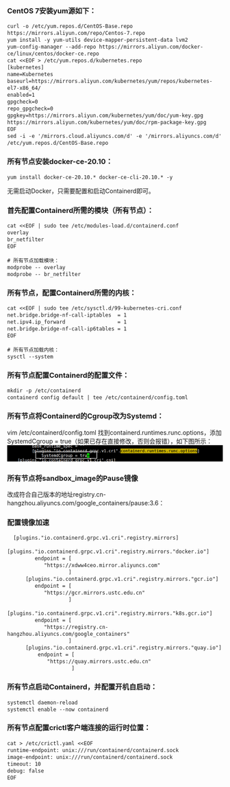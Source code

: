 ### CentOS 7安装yum源如下：
```` shell
curl -o /etc/yum.repos.d/CentOS-Base.repo https://mirrors.aliyun.com/repo/Centos-7.repo
yum install -y yum-utils device-mapper-persistent-data lvm2
yum-config-manager --add-repo https://mirrors.aliyun.com/docker-ce/linux/centos/docker-ce.repo
cat <<EOF > /etc/yum.repos.d/kubernetes.repo
[kubernetes]
name=Kubernetes
baseurl=https://mirrors.aliyun.com/kubernetes/yum/repos/kubernetes-el7-x86_64/
enabled=1
gpgcheck=0
repo_gpgcheck=0
gpgkey=https://mirrors.aliyun.com/kubernetes/yum/doc/yum-key.gpg https://mirrors.aliyun.com/kubernetes/yum/doc/rpm-package-key.gpg
EOF
sed -i -e '/mirrors.cloud.aliyuncs.com/d' -e '/mirrors.aliyuncs.com/d' /etc/yum.repos.d/CentOS-Base.repo

````

### 所有节点安装docker-ce-20.10：
``` shell
yum install docker-ce-20.10.* docker-ce-cli-20.10.* -y

```
无需启动Docker，只需要配置和启动Containerd即可。
### 首先配置Containerd所需的模块（所有节点）：
``` shell
cat <<EOF | sudo tee /etc/modules-load.d/containerd.conf
overlay
br_netfilter
EOF

# 所有节点加载模块：
modprobe -- overlay
modprobe -- br_netfilter
```
### 所有节点，配置Containerd所需的内核：
``` shell
cat <<EOF | sudo tee /etc/sysctl.d/99-kubernetes-cri.conf
net.bridge.bridge-nf-call-iptables  = 1
net.ipv4.ip_forward                 = 1
net.bridge.bridge-nf-call-ip6tables = 1
EOF

# 所有节点加载内核：
sysctl --system

```
### 所有节点配置Containerd的配置文件：
``` shell
mkdir -p /etc/containerd
containerd config default | tee /etc/containerd/config.toml

```

### 所有节点将Containerd的Cgroup改为Systemd：
vim /etc/containerd/config.toml
找到containerd.runtimes.runc.options，添加SystemdCgroup = true（如果已存在直接修改，否则会报错），如下图所示：
![img.png](img.png)
### 所有节点将sandbox_image的Pause镜像
改成符合自己版本的地址registry.cn-hangzhou.aliyuncs.com/google_containers/pause:3.6：

### 配置镜像加速
      [plugins."io.containerd.grpc.v1.cri".registry.mirrors]
          [plugins."io.containerd.grpc.v1.cri".registry.mirrors."docker.io"]
             endpoint = [
                "https://xdww4ceo.mirror.aliyuncs.com"
                        ]
          [plugins."io.containerd.grpc.v1.cri".registry.mirrors."gcr.io"]
             endpoint = [
                "https://gcr.mirrors.ustc.edu.cn"
                        ]
          [plugins."io.containerd.grpc.v1.cri".registry.mirrors."k8s.gcr.io"]
             endpoint = [
                "https://registry.cn-hangzhou.aliyuncs.com/google_containers"
                        ]
          [plugins."io.containerd.grpc.v1.cri".registry.mirrors."quay.io"]
              endpoint = [
                 "https://quay.mirrors.ustc.edu.cn"
                         ]

### 所有节点启动Containerd，并配置开机自启动：
``` shell
systemctl daemon-reload
systemctl enable --now containerd

```
### 所有节点配置crictl客户端连接的运行时位置：
``` shell
cat > /etc/crictl.yaml <<EOF
runtime-endpoint: unix:///run/containerd/containerd.sock
image-endpoint: unix:///run/containerd/containerd.sock
timeout: 10
debug: false
EOF

```